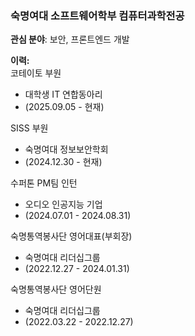 ### 숙명여대 소프트웨어학부 컴퓨터과학전공

**관심 분야**: 보안, 프론트엔드 개발

**이력:** <br>
코테이토 부원
- 대학생 IT 연합동아리
- (2025.09.05 - 현재)

SISS 부원
- 숙명여대 정보보안학회
- (2024.12.30 - 현재)

수퍼톤 PM팀 인턴
- 오디오 인공지능 기업
- (2024.07.01 - 2024.08.31)

숙명통역봉사단 영어대표(부회장)
- 숙명여대 리더십그룹
- (2022.12.27 - 2024.01.31)

숙명통역봉사단 영어단원
- 숙명여대 리더십그룹
- (2022.03.22 - 2022.12.27)
